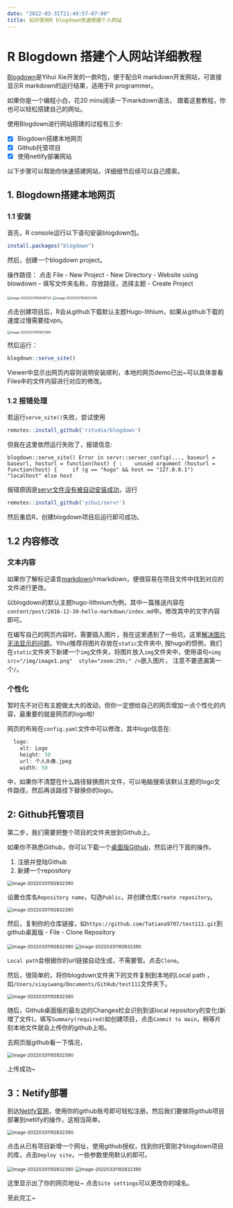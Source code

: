 ```yaml
---
date: "2022-03-31T21:49:57-07:00"
title: 如何使用R blogdown快速搭建个人网站
---
```


# R Blogdown 搭建个人网站详细教程

[Blogdown](https://bookdown.org/yihui/blogdown/)是Yihui Xie开发的一款R包，便于配合R markdown开发网站，可直接显示R markdown的运行结果，适用于R programmer。

如果你是一个编程小白，花20 mins阅读一下markdown语法，
跟着这套教程，你也可以轻松搭建自己的网址。

使用Blogdown进行网站搭建的过程有三步:

- [x] Blogdown搭建本地网页
- [x] Github托管项目
- [x] 使用netlify部署网站

以下步骤可以帮助你快速搭建网站，详细细节后续可以自己摸索。

## 1. Blogdown搭建本地网页

### 1.1 安装

首先，R console运行以下语句安装blogdown包。

```r
install.packages("blogdown")
```

然后，创建一个blogdown project。

操作路径： 点击 File - New Project - New Directory - Website using blowdown - 填写文件夹名称，存放路径，选择主题 - Create Project

<img src="/img/image-20220331192638723.png" alt="image-20220331192638723" style="zoom: 50%;" align="center" />

<img src="/img/image-20220331192832390.png" alt="image-20220331192832390" style="zoom: 50%;" align="center"/>

点击创建项目后，R会从github下载默认主题Hugo-lithium，如果从github下载的速度过慢需要挂vpn。

<img src="/img/image-20220331193821484.png" alt="image-20220331193821484" style="zoom:50%;" />

然后运行：

```r
blogdown::serve_site()
```

Viewer中显示出网页内容则说明安装顺利，本地的网页demo已出~可以具体查看Files中的文件内容进行对应的修改。

### 1.2 报错处理

若运行`serve_site()`失败，尝试使用

```r
remotes::install_github('rstudio/blogdown')
```

但我在这里依然运行失败了，报错信息:

`blogdown::serve_site() Error in servr::server_config(..., baseurl = baseurl, hosturl = function(host) { :    unused argument (hosturl = function(host) {     if (g == "hugo" && host == "127.0.0.1") "localhost" else host`

报错原因是[servr文件没有被自动安装成功](https://stackoverflow.com/questions/65245723/why-is-my-served-site-not-rendering-with-this-error)，运行

```r
remotes::install_github('yihui/servr')
```

然后重启R，创建blogdown项目后运行即可成功。

## 1.2 内容修改

### 文本内容

如果你了解标记语言[markdown](https://www.markdownguide.org/cheat-sheet/)/rmarkdown，便很容易在项目文件中找到对应的文件进行更改。

以blogdown的默认主题hugo-lithnium为例，其中一篇推送内容在
`content/post/2016-12-30-hello-markdown/index.md`中。修改其中的文字内容即可。

在编写自己的网页内容时，需要插入图片，我在这里遇到了一些坑，这里[解决图片无法显示的问题](https://github.com/rstudio/blogdown/issues/45)。Yihui推荐将图片存放在`static`文件夹中, 按hugo的惯例，我们在`static`文件夹下新建一个`img`文件夹，将图片放入`img`文件夹中，使用语句`<img src="/img/image1.png"  style="zoom:25%;" />`嵌入图片，
注意不要遗漏第一个`/`。


### 个性化

暂时先不对已有主题做太大的改动，但你一定想给自己的网页增加一点个性化的内容，最重要的就是网页的logo啦!

网页的布局在`config.yaml`文件中可以修改，其中logo信息在:
```r
  logo:
    alt: Logo
    height: 50
    url: 个人头像.jpeg
    width: 50
```
中，如果你不清楚在什么路径替换图片文件，可以电脑搜索该默认主题的logo文件路径，然后再该路径下替换你的logo。

## 2: Github托管项目

第二步，我们需要把整个项目的文件夹放到Github上。

如果你不熟悉Github，你可以下载一个[桌面版Github](https://desktop.github.com/)，然后进行下面的操作。

1. 注册并登陆Github
2. 新建一个repository

<img src="/img/github1.jpg" alt="image-20220331192832390" style="zoom: 75%;" />

设置仓库名`Repository name`，勾选`Public`，并创建仓库`Create repository`。

<img src="/img/github2.jpg" alt="image-20220331192832390" style="zoom: 75%;" />

然后，复制你的仓库链接，如`https://github.com/Tatiana9707/test111.git`到
github桌面版 - File - Clone Repository 

<img src="/img/github3.jpg" alt="image-20220331192832390" style="zoom: 75%;" />

<img src="/img/github4.jpg" alt="image-20220331192832390" style="zoom: 75%;" />

`Local path`会根据你的url链接自动生成，不需要管。点击`Clone`。


然后，很简单的，将你blogdown文件夹下的文件复制到本地的Local path ，如`/Users/xiayiwang/Documents/GitHub/test111`文件夹下。

<img src="/img/github5.jpg" alt="image-20220331192832390" style="zoom: 75%;" />

随后，Github桌面版的最左边的Changes栏会识别到该local repository的变化(新增了文件)，填写`Summary(required)`如创建项目，点击`Commit to main`，稍等片刻本地文件就会上传你的github上啦。


去网页版github看一下情况，

<img src="/img/github6.jpg" alt="image-20220331192832390" style="zoom: 75%;" />

上传成功~

## 3：Netify部署

到达[Netify官网](https://www.netlify.com/)，使用你的github账号即可轻松注册。然后我们要做将github项目部署到netlify的操作，这相当简单。

<img src="/img/netlify1.jpg" alt="image-20220331192832390" style="zoom: 75%;" />

点击从已有项目新增一个网址，使用github授权，找到你托管刚才blogdown项目的库，点击`Deploy site`，一些参数使用默认的即可。

<img src="/img/netlify2.jpg" alt="image-20220331192832390" style="zoom: 75%;" />

<img src="/img/netlify2.jpg" alt="image-20220331192832390" style="zoom: 75%;" />

这里显示出了你的网页地址~ 点击`Site settings`可以更改你的域名。

至此完工~



